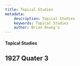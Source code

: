 ```yaml
---
title: Topical Studies 
metadata:
    description: Topical Studies 
    keywords: Topical Studies 
    author: Brian Onang'o
---
```


#### Topical Studies 

## 1927 Quater 3
